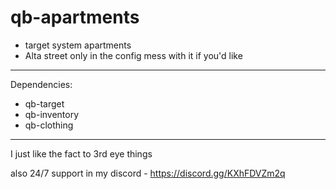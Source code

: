 # qb-apartments
- target system apartments
- Alta street only in the config mess with it if you'd like
---------------------------------------------------------------
Dependencies:
- qb-target
- qb-inventory
- qb-clothing
---------------------------------------------------------------

I just like the fact to 3rd eye things 

also 24/7 support in my discord - https://discord.gg/KXhFDVZm2q
